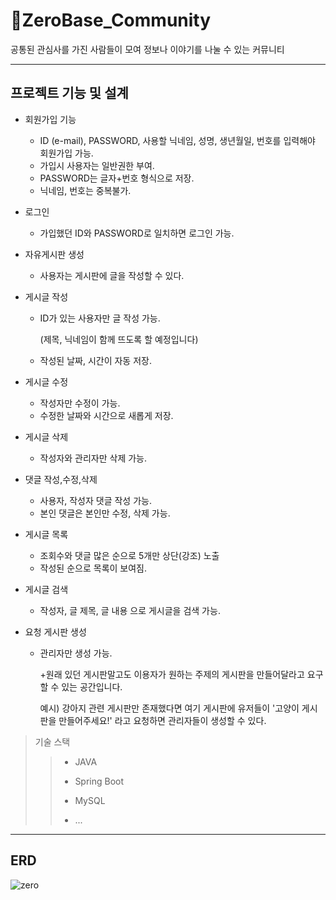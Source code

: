 # 🐶ZeroBase_Community

공통된 관심사를 가진 사람들이 모여 정보나 이야기를 나눌 수 있는 커뮤니티


-----
## 프로젝트 기능 및 설계


* 회원가입 기능
  * ID (e-mail), PASSWORD, 사용할 닉네임, 성명, 생년월일, 번호를 입력해야 회원가입 가능.
  * 가입시 사용자는 일반권한 부여.
  * PASSWORD는 글자+번호 형식으로 저장.
  * 닉네임, 번호는 중복불가.
  
* 로그인
  * 가입했던 ID와 PASSWORD로 일치하면 로그인 가능.

* 자유게시판 생성
  * 사용자는 게시판에 글을 작성할 수 있다.

* 게시글 작성
  * ID가 있는 사용자만 글 작성 가능.
    
     (제목, 닉네임이 함께 뜨도록 할 예정입니다)
  * 작성된 날짜, 시간이 자동 저장.

* 게시글 수정
  * 작성자만 수정이 가능.
  * 수정한 날짜와 시간으로 새롭게 저장.

* 게시글 삭제
  * 작성자와 관리자만 삭제 가능.

* 댓글 작성,수정,삭제
  * 사용자, 작성자 댓글 작성 가능.
  * 본인 댓글은 본인만 수정, 삭제 가능.

* 게시글 목록
  * 조회수와 댓글 많은 순으로 5개만 상단(강조) 노출
  * 작성된 순으로 목록이 보여짐.

* 게시글 검색
  * 작성자, 글 제목, 글 내용 으로 게시글을 검색 가능.

* 요청 게시판 생성
  * 관리자만 생성 가능.
 
    
    +원래 있던 게시판말고도 이용자가 원하는 주제의 게시판을 만들어달라고 요구할 수 있는 공간입니다.

    예시) 강아지 관련 게시판만 존재했다면 여기 게시판에 유저들이 '고양이 게시판을 만들어주세요!' 라고 요청하면 관리자들이 생성할 수 있다.

>기술 스택
> >- JAVA
> >
> >- Spring Boot
> >
> >- MySQL
> >
> >- ...
---

## ERD

![zero](https://github.com/yeeun610/ye_zero/assets/44358572/b26eab3f-78ad-4011-9711-727b057e7218)

